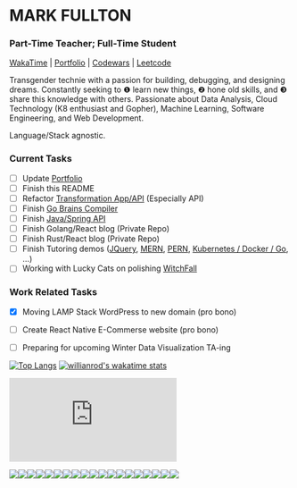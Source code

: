 # MARK FULLTON

### Part-Time Teacher; Full-Time Student
            
[WakaTime](https://wakatime.com/@themarkfullton) | [Portfolio](https://themarkfullton.github.io/vue-portfolio/) | [Codewars](https://www.codewars.com/users/Duskconductor) | [Leetcode](https://leetcode.com/duskconductor/)

Transgender technie with a passion for building, debugging, and designing dreams. Constantly seeking to ❶ learn new things, ❷ hone old skills, and ❸ share this knowledge with others. Passionate about Data Analysis, Cloud Technology (K8 enthusiast and Gopher), Machine Learning, Software Engineering, and Web Development.

Language/Stack agnostic.

### Current Tasks

- [ ] Update [Portfolio](https://themarkfullton.github.io/vue-portfolio/)
- [ ] Finish this README
- [ ] Refactor [Transformation App/API](https://github.com/themarkfullton/the-transformation-app/tree/refactoring) (Especially API)
- [ ] Finish [Go Brains Compiler]()
- [ ] Finish [Java/Spring API](https://github.com/themarkfullton/patchwork)
- [ ] Finish Golang/React blog (Private Repo)
- [ ] Finish Rust/React blog (Private Repo)
- [ ] Finish Tutoring demos ([JQuery](https://github.com/themarkfullton/jquery-tutoring-project), [MERN](https://github.com/themarkfullton/MERN-tutoring), [PERN](https://github.com/themarkfullton/PERN-tutoring), [Kubernetes / Docker / Go](https://github.com/themarkfullton/kubernetes-tutoring), ...)
- [ ] Working with Lucky Cats on polishing [WitchFall](https://github.com/Lucky-Cat-Gamers/gamegame)

### Work Related Tasks
- [x] Moving LAMP Stack WordPress to new domain (pro bono)
- [ ] Create React Native E-Commerse website (pro bono)
- [ ] Preparing for upcoming Winter Data Visualization TA-ing



[![Top Langs](https://github-readme-stats.vercel.app/api/top-langs/?username=themarkfullton&langs_count=8&hide=handlebars,css,html&count_private=true&layout=compact)](https://github.com/anuraghazra/github-readme-stats) [![willianrod's wakatime stats](https://github-readme-stats.vercel.app/api/wakatime?username=themarkfullton)](https://github.com/anuraghazra/github-readme-stats)

<embed src="https://wakatime.com/share/@themarkfullton/bd296db5-d216-46a9-94e6-f08e257f5cbe.svg"></embed>

<img src="https://img.shields.io/badge/c++%20-%2300599C.svg?&style=for-the-badge&logo=c%2B%2B&logoColor=white" /><img src="https://img.shields.io/badge/c%23%20-%23239120.svg?&style=for-the-badge&logo=c-sharp&logoColor=white" /><img src="https://img.shields.io/badge/java-%23ED8B00.svg?&style=for-the-badge&logo=java&logoColor=white" /><img src="https://img.shields.io/badge/go-%2300ADD8.svg?&style=for-the-badge&logo=go&logoColor=white" /><img src="https://img.shields.io/badge/python%20-%2314354C.svg?&style=for-the-badge&logo=python&logoColor=white" /><img src="https://img.shields.io/badge/javascript%20-%23323330.svg?&style=for-the-badge&logo=javascript&logoColor=%23F7DF1E" /><img src="https://img.shields.io/badge/typescript%20-%23007ACC.svg?&style=for-the-badge&logo=typescript&logoColor=white" /><img src="https://img.shields.io/badge/rust-%23000000.svg?&style=for-the-badge&logo=rust&logoColor=white" /><img src="https://img.shields.io/badge/php-%23777BB4.svg?&style=for-the-badge&logo=php&logoColor=white" /><img src="https://img.shields.io/badge/spring%20-%236DB33F.svg?&style=for-the-badge&logo=spring&logoColor=white" /><img src="https://img.shields.io/badge/node.js%20-%2343853D.svg?&style=for-the-badge&logo=node.js&logoColor=white" /><img src="https://img.shields.io/badge/django%20-%23092E20.svg?&style=for-the-badge&logo=django&logoColor=white" /><img src="https://img.shields.io/badge/mysql-%2300f.svg?&style=for-the-badge&logo=mysql&logoColor=white" /><img src="https://img.shields.io/badge/postgres-%23316192.svg?&style=for-the-badge&logo=postgresql&logoColor=white" /><img src="https://img.shields.io/badge/MongoDB-%234ea94b.svg?&style=for-the-badge&logo=mongodb&logoColor=white" /><img src="https://img.shields.io/badge/unity%20-%23100000.svg?&style=for-the-badge&logo=unity&logoColor=white" /><img src="https://img.shields.io/badge/css3%20-%231572B6.svg?&style=for-the-badge&logo=css3&logoColor=white" /><img src="https://img.shields.io/badge/react%20-%2320232a.svg?&style=for-the-badge&logo=react&logoColor=%2361DAFB" /><img src="https://img.shields.io/badge/Amazon%20AWS-%23232F3E?logo=amazon-aws&logoColor=white&style=for-the-badge" />

